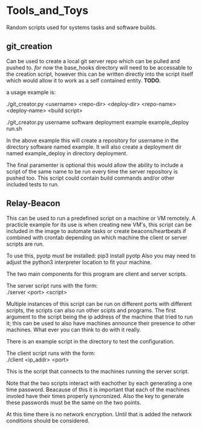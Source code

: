 # Tools_and_Toys
Random scripts used for systems tasks and software builds.

## git_creation
Can be used to create a local git server repo which can be pulled and pushed to.
*for now* the base_hooks directory will need to be accessable to the creation script,
however this can be written directly into the script itself which would allow
it to work as a self contained entity. **TODO.**

a usage example is:

  ./git_creator.py \<username\> \<repo-dir\> \<deploy-dir\> \<repo-name\> \<deploy-name\> \<build script\>
  
  ./git_creator.py username software deployment example example_deploy run.sh
  
  In the above example this will create a repository for username in the directory software named example.
  It will also create a deployment dir named example_deploy in directory deployment.
  
  The final paramenter <build script> is optional this would allow the ability to include a script of the same
  name to be run every time the server repository is pushed too. This script could contain build commands and/or
  other included tests to run.


## Relay-Beacon
This can be used to run a predefined script on a machine or VM remotely. A practicle example for its use is when creating new VM's, this script can be included in the image to automate tasks or create beacons/heartbeats if combined with crontab depending on which machine the client or server scripts are run.

To use this, pyotp must be installed: pip3 install pyotp
Also you may need to adjust the python3 interpreter location to fit your machine.

The two main components for this program are client and server scripts.

The server script runs with the form:  
./server  \<port\>  \<script\>

Multiple instances of this script can be run on different ports with different scripts, the scripts can also run other scipts and programs. The first argument to the script being the ip address of the machine that tried to run it; this can be used to also have machines announce their presence to other machines. What ever you can think to do with it really.

There is an example script in the directory to test the configuration.

The client script runs with the form:  
./client \<ip_addr\> \<port\>
  
This is the script that connects to the machines running the server script.

Note that the two scripts interact with eachother by each generating a one time password. Beacause of this it is important that each of the machines involed have their times properly syncronized. Also the key to generate these passwords must be the same on the two points.

At this time there is no network encryption. Until that is added the network conditions should be considered.

